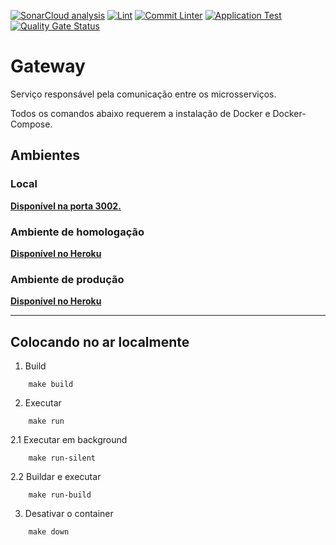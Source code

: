 [![SonarCloud analysis](https://github.com/Lend-it/Gateway/actions/workflows/sonar.yml/badge.svg)](https://github.com/Lend-it/Gateway/actions/workflows/sonar.yml) [![Lint](https://github.com/Lend-it/Gateway/actions/workflows/lint.yml/badge.svg)](https://github.com/Lend-it/Gateway/actions/workflows/lint.yml) [![Commit Linter](https://github.com/Lend-it/Gateway/actions/workflows/commit-linter.yml/badge.svg)](https://github.com/Lend-it/Gateway/actions/workflows/commit-linter.yml) [![Application Test](https://github.com/Lend-it/Gateway/actions/workflows/app-test.yml/badge.svg)](https://github.com/Lend-it/Gateway/actions/workflows/app-test.yml) [![Quality Gate Status](https://sonarcloud.io/api/project_badges/measure?project=Lend-it_Gateway&metric=alert_status)](https://sonarcloud.io/dashboard?id=Lend-it_Gateway)

# Gateway
Serviço responsável pela comunicação entre os microsserviços.

Todos os comandos abaixo requerem a instalação de Docker e Docker-Compose.

## Ambientes
### Local
**[Disponível na porta 3002.](http://localhost:3002/)**

### Ambiente de homologação
**[Disponível no Heroku](https://lendit-gateway-homolog.herokuapp.com/)**

### Ambiente de produção
**[Disponível no Heroku](https://lendit-gateway-prod.herokuapp.com/)**

***
## Colocando no ar localmente


1. Build
```shell
    make build
```
2. Executar
```shell
    make run
```
2.1 Executar em background
```shell
    make run-silent
```
2.2 Buildar e executar
```shell
    make run-build
```
3. Desativar o container
```shell
    make down
```
